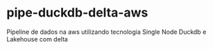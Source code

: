# pipe-duckdb-delta-aws
Pipeline de dados na aws utilizando tecnologia Single Node Duckdb e Lakehouse com delta
